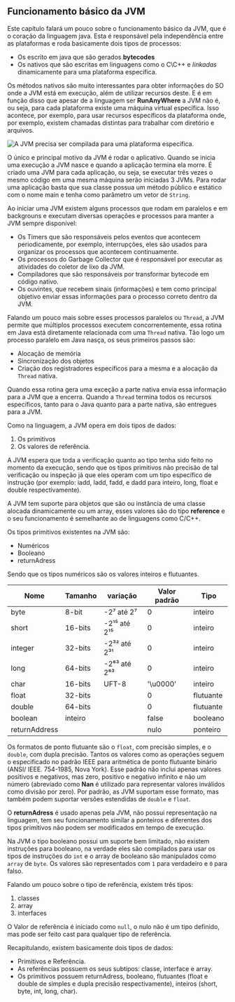 ## Funcionamento básico da JVM


Este capítulo falará um pouco sobre o funcionamento básico da JVM, que é o coração da linguagem java. Esta é responsável pela independência entre as plataformas e roda basicamente dois tipos de processos: 

* Os escrito em java que são gerados **bytecodes** 
* Os nativos que são escritas em linguagens como o C\C++ e *linkadas* dinamicamente para uma plataforma específica.

Os métodos nativos são muito interessantes para obter informações do SO onde a JVM está em execução, além de utilizar recursos deste. E é em função disso que apesar de a linguagem ser **RunAnyWhere** a JVM não é, ou seja, para cada plataforma existe uma máquina virtual específica. Isso acontece, por exemplo, para usar recursos específicos da plataforma onde, por exemplo, existem chamadas distintas para trabalhar com diretório e arquivos.


![A JVM precisa ser compilada para uma plataforma específica.](chapter_2_1.png)




O único e principal motivo da JVM é rodar o aplicativo. Quando se inicia uma execução a JVM nasce e quando a aplicação termina ela morre. É criado uma JVM para cada aplicação, ou seja, se executar três vezes o mesmo código em uma mesma máquina serão iniciadas 3 JVMs. Para rodar uma aplicação basta que sua classe possua um método público e estático com o nome main e tenha como parâmetro um vetor de `String`.


Ao iniciar uma JVM existem alguns processos que rodam em paralelos e em backgrouns e executam diversas operações e processos para manter a JVM sempre disponível: 


* Os Timers que são responsáveis pelos eventos que acontecem periodicamente, por exemplo, interrupções, eles são usados para organizar os processos que acontecem continuamente. 
* Os processos do Garbage Collector que é responsável por executar as atividades do coletor de lixo da JVM.
* Compiladores que são responsáveis por transformar bytecode em código nativo.
* Os ouvintes, que recebem sinais (informações) e tem como principal objetivo enviar essas informações para o processo correto dentro da JVM.
 

Falando um pouco mais sobre esses processos paralelos ou `Thread`, a JVM permite que múltiplos processos executem concorrentemente, essa rotina em Java está diretamente relacionada com uma `Thread` nativa. Tão logo um processo paralelo em Java nasça, os seus primeiros passos são:

* Alocação de memória
* Sincronização dos objetos
* Criação dos registradores específicos para a mesma e a alocação da `Thread` nativa. 
 
Quando essa rotina gera uma exceção a parte nativa envia essa informação para a JVM que a encerra. Quando a `Thread` termina todos os recursos específicos, tanto para o Java quanto para a parte nativa, são entregues para a JVM.

Como na linguagem, a JVM opera em dois tipos de dados: 

1. Os primitivos
2. Os valores de referência. 


A JVM espera que toda a verificação quanto ao tipo tenha sido feito no momento da execução, sendo que os tipos primitivos não precisão de tal verificação ou inspeção já que eles operam com um tipo específico de instrução (por exemplo: iadd, ladd, fadd, e dadd para inteiro, long, float e double respectivamente).

A JVM tem suporte para objetos que são ou instância de uma classe alocada dinamicamente ou um array, esses valores são do tipo **reference** e o seu funcionamento é semelhante ao de linguagens como C/C++.

Os tipos primitivos existentes na JVM são: 

* Numéricos
* Booleano 
* returnAdress

Sendo que os tipos numéricos são os valores inteiros e flutuantes.

|Nome|Tamanho|variação|Valor padrão|Tipo|
| -- | -- | -- | -- | -- |
|byte|8-bit|-2⁷  até 2⁷|0|inteiro|
|short|16-bits|-2¹⁵ até  2¹⁵|0|inteiro|
|integer|32-bits|-2³² até 2³¹|0|inteiro|
|long|64-bits|-2⁶³ até 2⁶³|0|inteiro|
|char|16-bits|UFT-8|'\u0000'|inteiro|
|float|32-bits||0|flutuante|
|double|64-bits||0|flutuante|
|boolean|inteiro||false|booleano|
|returnAddress|||nulo|ponteiro|

Os formatos de ponto flutuante são o `float`, com precisão simples, e o `double`, com dupla precisão. Tantos os valores como as operações seguem o especificado no padrão IEEE para aritmética de ponto flutuante binário (ANSI/ IEEE. 754-1985, Nova York). Esse padrão não inclui apenas valores positivos e negativos, mas zero, positivo e negativo infinito e não um número (abreviado como **Nan** é utilizado para representar valores inválidos como divisão por zero). Por padrão, as JVM suportam esse formato, mas também podem suportar versões estendidas de `double` e `float`.

O **returnAdress** é usado apenas pela JVM, não possui representação na linguagem, tem seu funcionamento similar a ponteiros e diferentes dos tipos primitivos não podem ser modificados em tempo de execução.

Na JVM o tipo booleano possui um suporte bem limitado, não existem instruções para booleano, na verdade eles são compilados para usar os tipos de instruções do `int` e o array de booleano são manipulados como `array` de `byte`. Os valores são representados com `1` para verdadeiro e `0` para falso.

Falando um pouco sobre o tipo de referência, existem três tipos: 

1. classes
2. array
3. interfaces


O Valor de referência é iniciado como `null`, o nulo não é um tipo definido, mas pode ser feito cast para qualquer tipo de referência.
	
Recapitulando, existem basicamente dois tipos de dados:

* Primitivos e Referência. 
 * As referências possuem os seus subtipos: classe, interface e array.
 * Os primitivos possuem returnAdress, booleano, flutuantes (float e double de simples e dupla precisão respectivamente), inteiros (short, byte, int, long, char).
